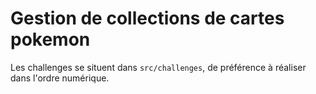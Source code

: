# Gestion de collections de cartes pokemon

Les challenges se situent dans `src/challenges`, de préférence à réaliser dans l'ordre numérique.
